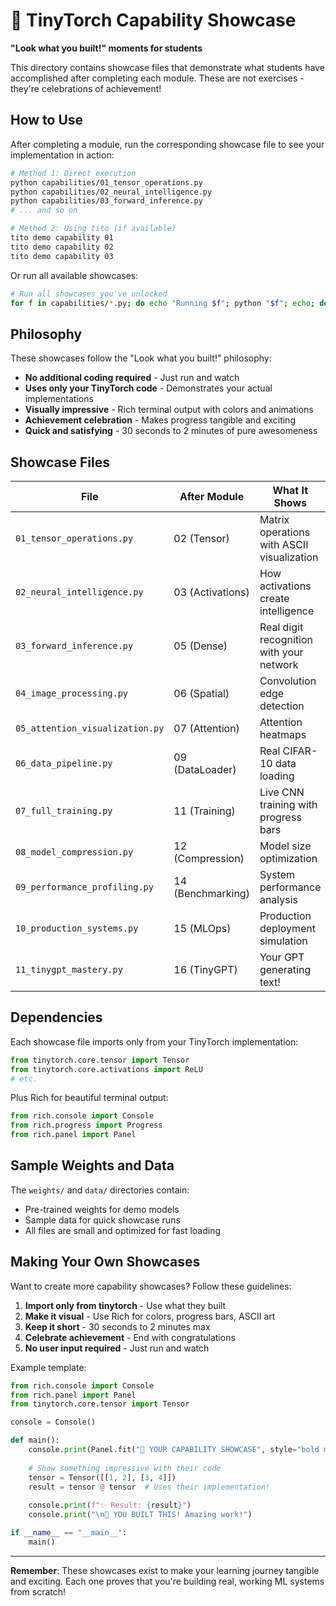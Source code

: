 # 🚀 TinyTorch Capability Showcase

**"Look what you built!" moments for students**

This directory contains showcase files that demonstrate what students have accomplished after completing each module. These are not exercises - they're celebrations of achievement!

## How to Use

After completing a module, run the corresponding showcase file to see your implementation in action:

```bash
# Method 1: Direct execution
python capabilities/01_tensor_operations.py
python capabilities/02_neural_intelligence.py
python capabilities/03_forward_inference.py
# ... and so on

# Method 2: Using tito (if available)
tito demo capability 01
tito demo capability 02
tito demo capability 03
```

Or run all available showcases:
```bash
# Run all showcases you've unlocked
for f in capabilities/*.py; do echo "Running $f"; python "$f"; echo; done
```

## Philosophy

These showcases follow the "Look what you built!" philosophy:
- **No additional coding required** - Just run and watch
- **Uses only your TinyTorch code** - Demonstrates your actual implementations
- **Visually impressive** - Rich terminal output with colors and animations
- **Achievement celebration** - Makes progress tangible and exciting
- **Quick and satisfying** - 30 seconds to 2 minutes of pure awesomeness

## Showcase Files

| File | After Module | What It Shows |
|------|-------------|---------------|
| `01_tensor_operations.py` | 02 (Tensor) | Matrix operations with ASCII visualization |
| `02_neural_intelligence.py` | 03 (Activations) | How activations create intelligence |
| `03_forward_inference.py` | 05 (Dense) | Real digit recognition with your network |
| `04_image_processing.py` | 06 (Spatial) | Convolution edge detection |
| `05_attention_visualization.py` | 07 (Attention) | Attention heatmaps |
| `06_data_pipeline.py` | 09 (DataLoader) | Real CIFAR-10 data loading |
| `07_full_training.py` | 11 (Training) | Live CNN training with progress bars |
| `08_model_compression.py` | 12 (Compression) | Model size optimization |
| `09_performance_profiling.py` | 14 (Benchmarking) | System performance analysis |
| `10_production_systems.py` | 15 (MLOps) | Production deployment simulation |
| `11_tinygpt_mastery.py` | 16 (TinyGPT) | Your GPT generating text! |

## Dependencies

Each showcase file imports only from your TinyTorch implementation:
```python
from tinytorch.core.tensor import Tensor
from tinytorch.core.activations import ReLU
# etc.
```

Plus Rich for beautiful terminal output:
```python
from rich.console import Console
from rich.progress import Progress
from rich.panel import Panel
```

## Sample Weights and Data

The `weights/` and `data/` directories contain:
- Pre-trained weights for demo models
- Sample data for quick showcase runs
- All files are small and optimized for fast loading

## Making Your Own Showcases

Want to create more capability showcases? Follow these guidelines:

1. **Import only from tinytorch** - Use what they built
2. **Make it visual** - Use Rich for colors, progress bars, ASCII art
3. **Keep it short** - 30 seconds to 2 minutes max
4. **Celebrate achievement** - End with congratulations
5. **No user input required** - Just run and watch

Example template:
```python
from rich.console import Console
from rich.panel import Panel
from tinytorch.core.tensor import Tensor

console = Console()

def main():
    console.print(Panel.fit("🚀 YOUR CAPABILITY SHOWCASE", style="bold magenta"))
    
    # Show something impressive with their code
    tensor = Tensor([[1, 2], [3, 4]])
    result = tensor @ tensor  # Uses their implementation!
    
    console.print(f"✨ Result: {result}")
    console.print("\n🎉 YOU BUILT THIS! Amazing work!")

if __name__ == "__main__":
    main()
```

---

**Remember**: These showcases exist to make your learning journey tangible and exciting. Each one proves that you're building real, working ML systems from scratch!
